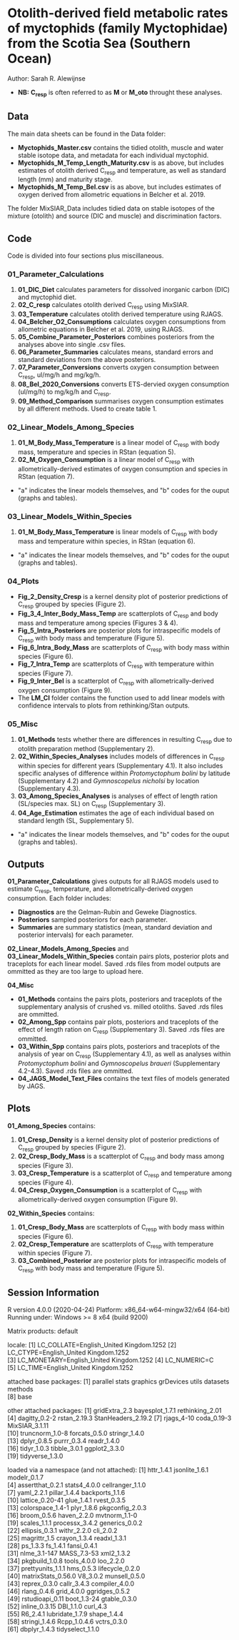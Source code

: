 # Otolith-derived field metabolic rates of myctophids (family Myctophidae) from the Scotia Sea (Southern Ocean)

Author: Sarah R. Alewijnse

* **NB:** **C<sub>resp</sub>** is often referred to as **M** or **M_oto** throught these analyses.

## Data

The main data sheets can be found in the Data folder:
* **Myctophids_Master.csv** contains the tidied otolith, muscle and water stable isotope data, and metadata for each individual myctophid.
* **Myctophids_M_Temp_Length_Maturity.csv** is as above, but includes estimates of otolith derived C<sub>resp</sub> and temperature, as well as standard length (mm) and maturity stage.
* **Myctophids_M_Temp_Bel.csv** is as above, but includes estimates of oxygen derived from allometric equations in Belcher et al. 2019.

The folder MixSIAR_Data includes tidied data on stable isotopes of the mixture (otolith) and source (DIC and muscle) and discrimination factors.

## Code

Code is divided into four sections plus miscillaneous.

### 01_Parameter_Calculations
1. **01_DIC_Diet** calculates parameters for dissolved inorganic carbon (DIC) and myctophid diet.
2. **02_C_resp** calculates otolith derived C<sub>resp</sub> using MixSIAR.
3. **03_Temperature** calculates otolith derived temperature using RJAGS.
4. **04_Belcher_O2_Consumptions** calculates oxygen consumptions from allometric equations in Belcher et al. 2019, using RJAGS.
5. **05_Combine_Parameter_Posteriors** combines posteriors from the analyses above into single .csv files.
6. **06_Parameter_Summaries** calculates means, standard errors and standard deviations from the above posteriors.
7. **07_Parameter_Conversions** converts oxygen consumption between C<sub>resp</sub>, ul/mg/h and mg/kg/h.
8. **08_Bel_2020_Conversions** converts ETS-dervied oxygen consumption (ul/mg/h) to mg/kg/h and C<sub>resp</sub>.
9. **09_Method_Comparison** summarises oxygen consumption estimates by all different methods. Used to create table 1. 

### 02_Linear_Models_Among_Species
1. **01_M_Body_Mass_Temperature** is a linear model of C<sub>resp</sub> with body mass, temperature and species in RStan (equation 5).
2. **02_M_Oxygen_Consumption** is a linear model of C<sub>resp</sub> with allometrically-derived estimates of oxygen consumption and species in RStan (equation 7).
* "a" indicates the linear models themselves, and "b" codes for the ouput (graphs and tables).
	
### 03_Linear_Models_Within_Species
1. **01_M_Body_Mass_Temperature** is linear models of C<sub>resp</sub> with body mass and temperature within species, in RStan (equation 6).
* "a" indicates the linear models themselves, and "b" codes for the ouput (graphs and tables).

### 04_Plots

* **Fig_2_Density_Cresp** is a kernel density plot of posterior predictions of C<sub>resp</sub> grouped by species (Figure 2).
* **Fig_3_4_Inter_Body_Mass_Temp** are scatterplots of C<sub>resp</sub> and body mass and temperature among species (Figures 3 & 4).
* **Fig_5_Intra_Posteriors** are posterior plots for intraspecific models of C<sub>resp</sub> with body mass and temperature (Figure 5).
* **Fig_6_Intra_Body_Mass** are scatterplots of C<sub>resp</sub> with body mass within species (Figure 6).
* **Fig_7_Intra_Temp** are scatterplots of C<sub>resp</sub> with temperature within species (Figure 7).
* **Fig_9_Inter_Bel** is a scatterplot of C<sub>resp</sub> with allometrically-derived oxygen consumption (Figure 9).
* The **LM_CI** folder contains the function used to add linear models with confidence intervals to plots from rethinking/Stan outputs.

### 05_Misc

1. **01_Methods** tests whether there are differences in resulting C<sub>resp</sub> due to otolith preparation method (Supplementary 2).
2. **02_Within_Species_Analyses** includes models of differences in C<sub>resp</sub> within species for different years (Supplementary 4.1). It also includes specific analyses of difference within *Protomyctophum bolini* by latitude (Supplementary 4.2) and *Gymnoscopelus nicholsi* by location (Supplementary 4.3).
3. **03_Among_Species_Analyses** is analyses of effect of length ration (SL/species max. SL) on C<sub>resp</sub> (Supplementary 3).
4. **04_Age_Estimation** estimates the age of each individual based on standard length (SL, Supplementary 5).
* "a" indicates the linear models themselves, and "b" codes for the ouput (graphs and tables).

## Outputs

**01_Parameter_Calculations** gives outputs for all RJAGS models used to estimate C<sub>resp</sub>, temperature, and allometrically-derived oxygen consumption.
Each folder includes:
* **Diagnostics** are the Gelman-Rubin and Geweke Diagnostics.
* **Posteriors** sampled posteriors for each parameter.
* **Summaries** are summary statistics (mean, standard deviation and posterior intervals) for each parameter.

**02_Linear_Models_Among_Species** and **03_Linear_Models_Within_Species** contain pairs plots, posterior plots and traceplots for each linear model.
Saved .rds files from model outputs are ommitted as they are too large to upload here.

**04_Misc**
* **01_Methods** contains the pairs plots, posteriors and traceplots of the supplementary analysis of crushed vs. milled otoliths. Saved .rds files are ommitted.
* **02_Among_Spp** contains pair plots, posteriors and traceplots of the effect of length ration on C<sub>resp</sub> (Supplementary 3). Saved .rds files are ommitted.
* **03_Within_Spp** contains pairs plots, posteriors and traceplots of the analysis of year on C<sub>resp</sub> (Supplementary 4.1), as well as analyses within *Protomyctophum bolini* and *Gymnoscopelus braueri* (Supplementary 4.2-4.3). Saved .rds files are ommitted.
* **04_JAGS_Model_Text_Files** contains the text files of models generated by JAGS.

## Plots

**01_Among_Species** contains:
1. **01_Cresp_Density** is a kernel density plot of posterior predictions of C<sub>resp</sub> grouped by species (Figure 2).
2. **02_Cresp_Body_Mass** is a scatterplot of C<sub>resp</sub> and body mass among species (Figure 3).
3. **03_Cresp_Temperature** is a scatterplot of C<sub>resp</sub> and temperature among species (Figure 4).
4. **04_Cresp_Oxygen_Consumption** is a scatterplot of C<sub>resp</sub> with allometrically-derived oxygen consumption (Figure 9).

**02_Within_Species** contains:
1. **01_Cresp_Body_Mass** are scatterplots of C<sub>resp</sub> with body mass within species (Figure 6).
2. **02_Cresp_Temperature** are scatterplots of C<sub>resp</sub> with temperature within species (Figure 7).
3. **03_Combined_Posterior** are posterior plots for intraspecific models of C<sub>resp</sub> with body mass and temperature (Figure 5).

## Session Information

R version 4.0.0 (2020-04-24)
Platform: x86_64-w64-mingw32/x64 (64-bit)
Running under: Windows >= 8 x64 (build 9200)

Matrix products: default

locale:
[1] LC_COLLATE=English_United Kingdom.1252 
[2] LC_CTYPE=English_United Kingdom.1252   
[3] LC_MONETARY=English_United Kingdom.1252
[4] LC_NUMERIC=C                           
[5] LC_TIME=English_United Kingdom.1252    

attached base packages:
[1] parallel  stats     graphics  grDevices utils     datasets  methods  
[8] base     

other attached packages:
 [1] gridExtra_2.3      bayesplot_1.7.1    rethinking_2.01   
 [4] dagitty_0.2-2      rstan_2.19.3       StanHeaders_2.19.2
 [7] rjags_4-10         coda_0.19-3        MixSIAR_3.1.11    
[10] truncnorm_1.0-8    forcats_0.5.0      stringr_1.4.0     
[13] dplyr_0.8.5        purrr_0.3.4        readr_1.4.0       
[16] tidyr_1.0.3        tibble_3.0.1       ggplot2_3.3.0     
[19] tidyverse_1.3.0   

loaded via a namespace (and not attached):
 [1] httr_1.4.1         jsonlite_1.6.1     modelr_0.1.7      
 [4] assertthat_0.2.1   stats4_4.0.0       cellranger_1.1.0  
 [7] yaml_2.2.1         pillar_1.4.4       backports_1.1.6   
[10] lattice_0.20-41    glue_1.4.1         rvest_0.3.5       
[13] colorspace_1.4-1   plyr_1.8.6         pkgconfig_2.0.3   
[16] broom_0.5.6        haven_2.2.0        mvtnorm_1.1-0     
[19] scales_1.1.1       processx_3.4.2     generics_0.0.2    
[22] ellipsis_0.3.1     withr_2.2.0        cli_2.0.2         
[25] magrittr_1.5       crayon_1.3.4       readxl_1.3.1      
[28] ps_1.3.3           fs_1.4.1           fansi_0.4.1       
[31] nlme_3.1-147       MASS_7.3-53        xml2_1.3.2        
[34] pkgbuild_1.0.8     tools_4.0.0        loo_2.2.0         
[37] prettyunits_1.1.1  hms_0.5.3          lifecycle_0.2.0   
[40] matrixStats_0.56.0 V8_3.0.2           munsell_0.5.0     
[43] reprex_0.3.0       callr_3.4.3        compiler_4.0.0    
[46] rlang_0.4.6        grid_4.0.0         ggridges_0.5.2    
[49] rstudioapi_0.11    boot_1.3-24        gtable_0.3.0      
[52] inline_0.3.15      DBI_1.1.0          curl_4.3          
[55] R6_2.4.1           lubridate_1.7.9    shape_1.4.4       
[58] stringi_1.4.6      Rcpp_1.0.4.6       vctrs_0.3.0       
[61] dbplyr_1.4.3       tidyselect_1.1.0  